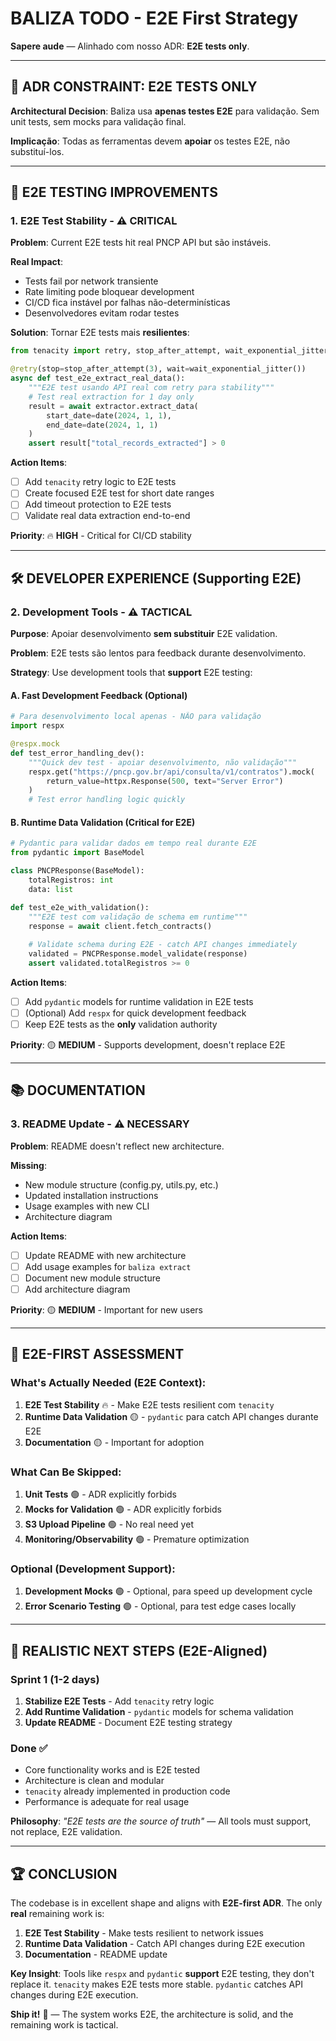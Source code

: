 # BALIZA TODO - E2E First Strategy

**Sapere aude** — Alinhado com nosso ADR: **E2E tests only**.

---

## 🎯 ADR CONSTRAINT: E2E TESTS ONLY

**Architectural Decision**: Baliza usa **apenas testes E2E** para validação. Sem unit tests, sem mocks para validação final.

**Implicação**: Todas as ferramentas devem **apoiar** os testes E2E, não substituí-los.

---

## 🧪 E2E TESTING IMPROVEMENTS

### 1. E2E Test Stability - ⚠️ CRITICAL
**Problem**: Current E2E tests hit real PNCP API but são instáveis.

**Real Impact**:
- Tests fail por network transiente
- Rate limiting pode bloquear development
- CI/CD fica instável por falhas não-determinísticas
- Desenvolvedores evitam rodar testes

**Solution**: Tornar E2E tests mais **resilientes**:
```python
from tenacity import retry, stop_after_attempt, wait_exponential_jitter

@retry(stop=stop_after_attempt(3), wait=wait_exponential_jitter())
async def test_e2e_extract_real_data():
    """E2E test usando API real com retry para stability"""
    # Test real extraction for 1 day only
    result = await extractor.extract_data(
        start_date=date(2024, 1, 1),
        end_date=date(2024, 1, 1)
    )
    assert result["total_records_extracted"] > 0
```

**Action Items**:
- [ ] Add `tenacity` retry logic to E2E tests
- [ ] Create focused E2E test for short date ranges
- [ ] Add timeout protection to E2E tests
- [ ] Validate real data extraction end-to-end

**Priority**: 🔥 **HIGH** - Critical for CI/CD stability

---

## 🛠️ DEVELOPER EXPERIENCE (Supporting E2E)

### 2. Development Tools - ⚠️ TACTICAL
**Purpose**: Apoiar desenvolvimento **sem substituir** E2E validation.

**Problem**: E2E tests são lentos para feedback durante desenvolvimento.

**Strategy**: Use development tools that **support** E2E testing:

#### A. Fast Development Feedback (Optional)
```python
# Para desenvolvimento local apenas - NÃO para validação
import respx

@respx.mock
def test_error_handling_dev():
    """Quick dev test - apoiar desenvolvimento, não validação"""
    respx.get("https://pncp.gov.br/api/consulta/v1/contratos").mock(
        return_value=httpx.Response(500, text="Server Error")
    )
    # Test error handling logic quickly
```

#### B. Runtime Data Validation (Critical for E2E)
```python
# Pydantic para validar dados em tempo real durante E2E
from pydantic import BaseModel

class PNCPResponse(BaseModel):
    totalRegistros: int
    data: list

def test_e2e_with_validation():
    """E2E test com validação de schema em runtime"""
    response = await client.fetch_contracts()
    
    # Validate schema during E2E - catch API changes immediately
    validated = PNCPResponse.model_validate(response)
    assert validated.totalRegistros >= 0
```

**Action Items**:
- [ ] Add `pydantic` models for runtime validation in E2E tests
- [ ] (Optional) Add `respx` for quick development feedback
- [ ] Keep E2E tests as the **only** validation authority

**Priority**: 🟡 **MEDIUM** - Supports development, doesn't replace E2E

---

## 📚 DOCUMENTATION

### 3. README Update - ⚠️ NECESSARY
**Problem**: README doesn't reflect new architecture.

**Missing**:
- New module structure (config.py, utils.py, etc.)
- Updated installation instructions
- Usage examples with new CLI
- Architecture diagram

**Action Items**:
- [ ] Update README with new architecture
- [ ] Add usage examples for `baliza extract`
- [ ] Document new module structure
- [ ] Add architecture diagram

**Priority**: 🟡 **MEDIUM** - Important for new users

---

## 🎯 E2E-FIRST ASSESSMENT

### What's Actually Needed (E2E Context):
1. **E2E Test Stability** 🔥 - Make E2E tests resilient com `tenacity`
2. **Runtime Data Validation** 🟡 - `pydantic` para catch API changes durante E2E
3. **Documentation** 🟡 - Important for adoption

### What Can Be Skipped:
1. **Unit Tests** 🟢 - ADR explicitly forbids
2. **Mocks for Validation** 🟢 - ADR explicitly forbids
3. **S3 Upload Pipeline** 🟢 - No real need yet
4. **Monitoring/Observability** 🟢 - Premature optimization

### Optional (Development Support):
1. **Development Mocks** 🟢 - Optional, para speed up development cycle
2. **Error Scenario Testing** 🟢 - Optional, para test edge cases locally

---

## 📝 REALISTIC NEXT STEPS (E2E-Aligned)

### Sprint 1 (1-2 days)
1. **Stabilize E2E Tests** - Add `tenacity` retry logic
2. **Add Runtime Validation** - `pydantic` models for schema validation
3. **Update README** - Document E2E testing strategy

### Done ✅
- Core functionality works and is E2E tested
- Architecture is clean and modular
- `tenacity` already implemented in production code
- Performance is adequate for real usage

**Philosophy**: *"E2E tests are the source of truth"* — All tools must support, not replace, E2E validation.

---

## 🏆 CONCLUSION

The codebase is in excellent shape and aligns with **E2E-first ADR**. The only **real** remaining work is:

1. **E2E Test Stability** - Make tests resilient to network issues
2. **Runtime Data Validation** - Catch API changes during E2E execution
3. **Documentation** - README update

**Key Insight**: Tools like `respx` and `pydantic` **support** E2E testing, they don't replace it. `tenacity` makes E2E tests more stable. `pydantic` catches API changes during E2E execution.

**Ship it!** 🚀 — The system works E2E, the architecture is solid, and the remaining work is tactical.